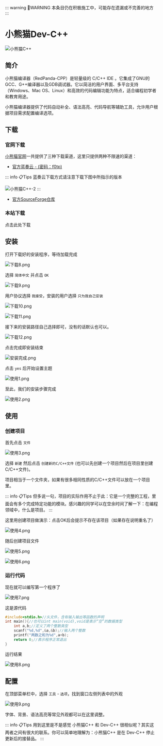 ::: warning :construction:WARNING
本条目仍在积极施工中，可能存在遗漏或不完善的地方
:::

# 小熊猫Dev-C++

![小熊猫C++](/images/Environment/red-panda/rc-1.png)

## 简介

小熊猫编译器（RedPanda-CPP）是轻量级的 C/C++ IDE 。它集成了GNU的GCC、G++编译器以及GDB调试器。它以简洁的用户界面、多平台支持（Windows、Mac OS、Linux）和高效的代码编辑功能为特点，适合编程初学者和教育用途。

小熊猫编译器提供了代码自动补全、语法高亮、代码导航等辅助工具，允许用户根据项目需求配置编译选项。

## 下载

### 官网下载

[小熊猫官网](http://royqh.net/redpandacpp/download/)一共提供了三种下载渠道，这里只提供两种不限速的渠道：

- [官方蓝奏云 - (密码：f0tp)](https://wwe.lanzoui.com/b01os0mwd)

::: info :clipboard:Tips
蓝奏云下载方式请注意下载下图中所指示的版本

![小熊猫C++-2](/images/Environment/red-panda/rc-2.png)
:::

- [官方SourceForge仓库](https://sourceforge.net/projects/redpanda-cpp/files/v3.1/RedPanda.C%2B%2B.3.1.win64.MinGW64_11.4.Setup.exe/download)

### 本站下载

点击此处下载

## 安装

打开下载好的安装程序，等待加载完成

![下载8.png](/images/Environment/red-panda/下载8.png)

选择 `简体中文` 并点击 `OK`

![下载9.png](/images/Environment/red-panda/下载9.png)

用户协议选择 `我接受`，安装的用户选择 `只为我自己安装`

![下载10.png](/images/Environment/red-panda/下载10.png)

![下载11.png](/images/Environment/red-panda/下载11.png)

接下来的安装路径自己选择即可，没有的话默认也可以。

![下载12.png](/images/Environment/red-panda/下载12.png)

点击完成即安装结束

![安装完成.png](/images/Environment/red-panda/安装完成.png)

点击 `yes` 后开始设置主题

![使用1.png](/images/Environment/red-panda/使用1.png)

至此，我们的安装步骤完成

![使用2.png](/images/Environment/red-panda/使用2.png)

## 使用

### 创建项目

首先点击 `文件`

![使用3.png](/images/Environment/red-panda/使用3.png)

选择 `新建` 然后点击 `创建新的C/C++文件` (也可以先创建一个项目然后在项目里创建C/C++文件)。

项目相当于一个文件夹，如果有很多相同性质的C/C++文件可以放在一个项目里。

::: info :clipboard:Tips
但多说一句，项目的实际作用不止于此：它是一个完整的工程，里面会有多个完成特定功能的模块。感兴趣的同学可以在空余时间了解一下：在编程领域中，什么是项目。
:::

这里用创建项目做演示：点击OK后会提示不存在该项目（如果存在说明重名了）

![使用4.png](/images/Environment/red-panda/使用4.png)

随后创建项目文件

![使用5.png](/images/Environment/red-panda/使用5.png)

![使用6.png](/images/Environment/red-panda/使用6.png)

### 运行代码

现在就可以编写第一个程序了

![使用7.png](/images/Environment/red-panda/使用7.png)

这是源代码

```c
#include<stdio.h>//头文件，含有输入输出等函数的声明
int main(){//也可以int main(void),void是表示“空”的数据类型
	int a,b;//定义了两个整数类型
	scanf("%d,%d",&a,&b);//输入两个整数
	printf("两数之和为%d",a+b);
	return 0;//表示程序正常退出
}
```
运行结果

![使用8.png](/images/Environment/red-panda/使用8.png)

## 配置

在顶部菜单栏中，选择 `工具` - `选项`，找到窗口左侧列表中的外观

![使用9.png](/images/Environment/red-panda/使用9.png)

字体、背景、语法高亮等常见外观都可以在这里调整。

::: info :clipboard:Tips
用到这里是不是感觉 小熊猫C++ 和 Dev-C++ 很相似呢？其实这两者之间有很大的联系。你可以简单地理解为：小熊猫C++ 是在 Dev-C++ 停止更新后的接替品。
:::